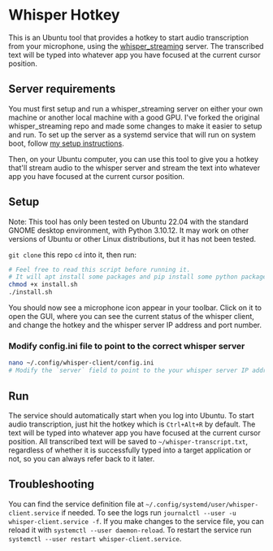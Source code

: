 # Whisper Hotkey

This is an Ubuntu tool that provides a hotkey to start audio transcription from your microphone, using the [whisper_streaming](https://github.com/ufal/whisper_streaming) server. The transcribed text will be typed into whatever app you have focused at the current cursor position.

## Server requirements

You must first setup and run a whisper_streaming server on either your own machine or another local machine with a good GPU.
I've forked the original whisper_streaming repo and made some changes to make it easier to setup and run.
To set up the server as a systemd service that will run on system boot, follow [my setup instructions](https://github.com/MostlyArmless/whisper_streaming/blob/mike/mike-readme.md).

Then, on your Ubuntu computer, you can use this tool to give you a hotkey that'll stream audio to the whisper server and stream the text into whatever app you have focused at the current cursor position.

## Setup

Note: This tool has only been tested on Ubuntu 22.04 with the standard GNOME desktop environment, with Python 3.10.12.
It may work on other versions of Ubuntu or other Linux distributions, but it has not been tested.

`git clone` this repo `cd` into it, then run:

```bash
# Feel free to read this script before running it.
# It will apt install some packages and pip install some python packages in a venv in this repo directory.
chmod +x install.sh
./install.sh
```

You should now see a microphone icon appear in your toolbar. Click on it to open the GUI, where you can see the current status of the whisper client, and change the hotkey and the whisper server IP address and port number.

### Modify config.ini file to point to the correct whisper server

```bash
nano ~/.config/whisper-client/config.ini
# Modify the `server` field to point to the your whisper server IP address and port number, if not already set correctly
```

## Run

The service should automatically start when you log into Ubuntu. To start audio transcription, just hit the hotkey which is `Ctrl+Alt+R` by default. The text will be typed into whatever app you have focused at the current cursor position. All transcribed text will be saved to `~/whisper-transcript.txt`, regardless of whether it is successfully typed into a target application or not, so you can always refer back to it later.

## Troubleshooting

You can find the service definition file at `~/.config/systemd/user/whisper-client.service` if needed.
To see the logs run `journalctl --user -u whisper-client.service -f`.
If you make changes to the service file, you can reload it with `systemctl --user daemon-reload`.
To restart the service run `systemctl --user restart whisper-client.service`.